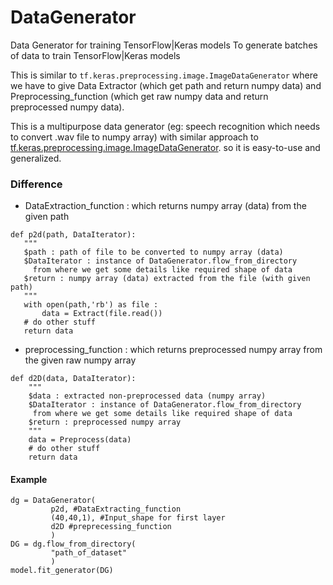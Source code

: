 # DataGenerator
Data Generator for training TensorFlow|Keras models 
To generate batches of data to train TensorFlow|Keras models

This is similar to `tf.keras.preprocessing.image.ImageDataGenerator`
where we have to give Data Extractor (which get path and return numpy data) and
Preprocessing_function (which get raw numpy data and return preprocessed numpy data).

This is a multipurpose data generator (eg: speech recognition which needs to convert .wav file to numpy array)
with similar approach to [tf.keras.preprocessing.image.ImageDataGenerator](https://www.tensorflow.org/api_docs/python/tf/keras/preprocessing/image/ImageDataGenerator "Documentation"). so it is easy-to-use and generalized.

### Difference
* DataExtraction_function : which returns numpy array (data) from the given path
```python3
def p2d(path, DataIterator):
   """
   $path : path of file to be converted to numpy array (data)
   $DataIterator : instance of DataGenerator.flow_from_directory
     from where we get some details like required shape of data
   $return : numpy array (data) extracted from the file (with given path)
   """
   with open(path,'rb') as file :
       data = Extract(file.read())
   # do other stuff
   return data
```
* preprocessing_function  : which returns preprocessed numpy array from the given raw numpy array
```python3
def d2D(data, DataIterator):
    """
    $data : extracted non-preprocessed data (numpy array)
    $DataIterator : instance of DataGenerator.flow_from_directory
     from where we get some details like required shape of data
    $return : preprocessed numpy array
    """
    data = Preprocess(data)
    # do other stuff
    return data
```

#### Example
```python3
dg = DataGenerator(
         p2d, #DataExtracting_function
         (40,40,1), #Input_shape for first layer
         d2D #preprecessing_function
         )
DG = dg.flow_from_directory(
         "path_of_dataset"
         )
model.fit_generator(DG)
```
